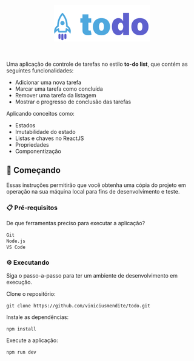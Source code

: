 <h1 align="center"><img src="https://github.com/viniciusmendite/todo/blob/master/src/assets/logo.svg" align="center" height="96" /></h1>
<br />

Uma aplicação de controle de tarefas no estilo <b>to-do list</b>, que contém as seguintes funcionalidades:


- Adicionar uma nova tarefa
- Marcar uma tarefa como concluída
- Remover uma tarefa da listagem
- Mostrar o progresso de conclusão das tarefas

Aplicando conceitos como:

- Estados
- Imutabilidade do estado
- Listas e chaves no ReactJS
- Propriedades
- Componentização

## 🚀 Começando

Essas instruções permitirão que você obtenha uma cópia do projeto em operação na sua máquina local para fins de desenvolvimento e teste.

### 📋 Pré-requisitos

De que ferramentas preciso para executar a aplicação?

```
Git
Node.js
VS Code
```

### ⚙️ Executando

Siga o passo-a-passo para ter um ambiente de desenvolvimento em execução.

Clone o repositório:

```
git clone https://github.com/viniciusmendite/todo.git
```

Instale as dependências:

```
npm install
```

Execute a aplicação:

```
npm run dev
```
